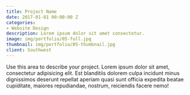 ```yaml
---
title: Project Name
date: 2017-01-01 00:00:00 Z
categories:
- Website Design
description: Lorem ipsum dolor sit amet consectetur.
image: img/portfolio/05-full.jpg
thumbnail: img/portfolio/05-thumbnail.jpg
client: Southwest
---
```


Use this area to describe your project. Lorem ipsum dolor sit amet, consectetur adipisicing elit. Est blanditiis dolorem culpa incidunt minus dignissimos deserunt repellat aperiam quasi sunt officia expedita beatae cupiditate, maiores repudiandae, nostrum, reiciendis facere nemo!
